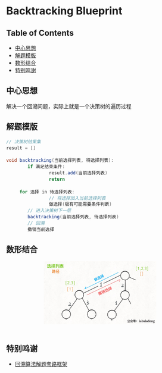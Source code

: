 # Backtracking Blueprint

Table of Contents
-----------------

* [中心思想](#中心思想)
* [解题模版](#解题模版)
* [数形结合](#数形结合)
* [特别鸣谢](#特别鸣谢)



## 中心思想

解决一个回溯问题，实际上就是一个决策树的遍历过程



## 解题模版

```java
// 决策树结果集
result = []

void backtracking(当前选择列表, 待选择列表):
		if 满足结束条件:
				result.add(当前选择列表)
				return
          
     for 选择 in 待选择列表:
				// 将选择加入当前选择列表
				做选择(极有可能需要条件判断)
        // 进入决策树下一层
        backtracking(当前选择列表, 待选择列表)
        // 回溯  
        撤销当前选择

```





## 数形结合

<div align="center"> <img src="backtracking.jpg" width="60%"/> </div><br>



## 特别鸣谢

- [回溯算法解题套路框架](https://labuladong.gitbook.io/algo/suan-fa-si-wei-xi-lie/3.1-hui-su-suan-fa-dfs-suan-fa-xi-lie/hui-su-suan-fa-xiang-jie-xiu-ding-ban)

